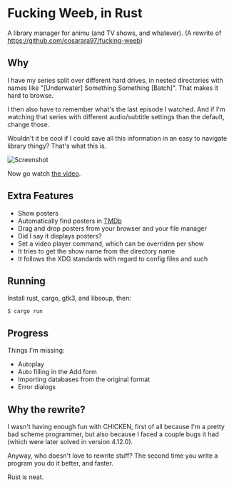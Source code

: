 Fucking Weeb, in Rust
=====================

A library manager for animu (and TV shows, and whatever).
(A rewrite of <https://github.com/cosarara97/fucking-weeb>)

Why
---

I have my series split over different hard drives,
in nested directories with names like
"[Underwater] Something Something [Batch]".
That makes it hard to browse.

I then also have to remember what's the last episode I watched.
And if I'm watching that series with different
audio/subtitle settings than the default, change those.

Wouldn't it be cool if I could save all this information
in an easy to navigate library thingy? That's what this is.

![Screenshot](https://www.cosarara.me/jaume/images/fucking_weeb_screenshot.png)


Now go watch [the video].

## Extra Features

* Show posters
* Automatically find posters in [TMDb]
* Drag and drop posters from your browser and your file manager
* Did I say it displays posters?
* Set a video player command, which can be overriden
  per show
* It tries to get the show name from the directory name
* It follows the XDG standards with regard to config files and such

[the video]: http://www.cosarara.me/jaume/files/videos/fucking-weeb.webm
[TMDb]: https://www.themoviedb.org/

Running
-------

Install rust, cargo, gtk3, and libsoup, then:

    $ cargo run


Progress
--------

Things I'm missing:

* Autoplay
* Auto filling in the Add form
* Importing databases from the original format
* Error dialogs

Why the rewrite?
----------------

I wasn't having enough fun with CHICKEN,
first of all because I'm a pretty bad scheme programmer,
but also because I faced a couple bugs it had
(which were later solved in version 4.12.0).

Anyway, who doesn't love to rewrite stuff?
The second time you write a program you do it better, and faster.

Rust is neat.

